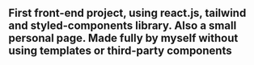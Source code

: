 First front-end project, using react.js, tailwind and styled-components library. Also a small personal page. Made fully by myself without using templates or third-party components
-------------
